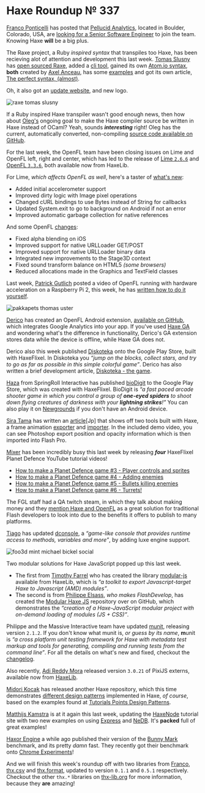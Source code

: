 [_template]: ../templates/roundup.html
[date]: / "2015-09-21 13:29:00"
[modified]: / "2015-09-27 16:09:00"
[published]: / "2015-09-27 16:30:00"
[“”]: a ""
# Haxe Roundup № 337

[Franco Ponticelli][tw1] has posted that [Pellucid Analytics][l2], located in Boulder,
Colorado, USA, are [looking for a Senior Software Engineer][l1] to join the team. 
Knowing Haxe **will** be a big plus.

The Raxe project, a Ruby _inspired syntax_ that transpiles too Haxe, has been
recieving alot of attention and development this last week. [Tomas Slusny][tw2]
has [open sourced Raxe][l3], added a [cli tool][l4], gained its own
[Atom.io syntax][l5], **both** created by [Axel Anceau][tw3], has some [examples][l6]
and got its own article, [The perfect syntax, (almost)][l7].

Oh, it also got an [update website][l8], and new logo.

![raxe tomas slusny](/img/337/raxe.png "The RaxeLang logo")

If a Ruby inspired Haxe transpiler wasn't good enough news, then how about 
[Oleg's][tw4] ongoing goal to make the Haxe compiler source be written in Haxe
instead of OCaml? Yeah, sounds _**interesting**_ right! Oleg has the current,
automatically converted, non-compiling [source code available on GitHub][l9].

For the last week, the OpenFL team have been closing issues on Lime and OpenFL left,
right and center, which has led to the release of [Lime `2.6.6`][l10] and 
[OpenFL `3.3.6`][l11], both available now from HaxeLib.

For Lime, _which affects OpenFL as well_, here's a taster of [what's new][l12]:
	
- Added initial accelerometer support
- Improved dirty logic with Image pixel operations
- Changed cURL bindings to use Bytes instead of String for callbacks
- Updated System.exit to go to background on Android if not an error
- Improved automatic garbage collection for native references

And some OpenFL [changes][l13]:
	
- Fixed alpha blending on iOS
- Improved support for native URLLoader GET/POST
- Improved support for native URLLoader binary data
- Integrated new improvements to the Stage3D context
- Fixed sound transform balance on HTML5 _(some browsers)_
- Reduced allocations made in the Graphics and TextField classes

Last week, [Patrick Gutlich][tw5] posted a video of OpenFL running with hardware acceleration
on a Raspberry Pi 2, this week, he has [written how to do it yourself][l14].

![pakkapets thomas uster](/img/337/pakkapets.png "Thomas Uster (@thomasuster) painting walkable areas in @PakkaPets.")

[Derico][tw6] has created an OpenFL Android extension, [available on GitHub][l15],
which integrates Google Analytics into your app. If you've used [Haxe GA][l16]
and wondering what's the difference in functionality, Derico's GA extension stores
data while the device is offline, while Haxe GA does not.

Derico also this week published [Diskoteka][l19] onto the Google Play Store, built
with HaxeFlixel. In Diskoteka you _“jump on the blocks, collect stars, and 
try to go as far as possible in this simple colorful game”_. Derico has also
written a brief development article, [Diskoteka - the game][l20].

[Haza][tw7] from SpringRoll Interactive has published [bioDigit][l17] to the
Google Play Store, which was created with HaxeFlixel. BioDigit is _“a fast 
paced arcade shooter game in which you control a group of **one-eyed spiders** 
to shoot down flying creatures of darkness with your **lightning strikes**!”_
You can also play it on [Newgrounds][l18] if you don't have an Android device.

[Sira Tama][tw9] has written an [article][l23][Jp] that shows off two tools built
with Haxe, a frame animation [exporter][l25] and [importer][l24]. In the included
demo video, you can see Photoshop export position and opacity information which is
then imported into Flash Pro.

[Mixer][tw8] has been incredibly busy this last week by releasing _**four**_
HaxeFlixel Planet Defence YouTube tutorial videos!

- [How to make a Planet Defence game #3 - Player controls and sprites][l21-67]
- [How to make a Planet Defence game #4 - Adding enemies][l21-19]
- [How to make a Planet Defence game #5 - Bullets killing enemies][l21-10]
- [How to make a Planet Defence game #6 - Turrets!][l22-19]

The FGL staff had a QA twitch steam, in which they talk about making money and
they [mention Haxe and OpenFL][l26] as a great solution for traditional Flash 
developers to  look into due to the benefits it offers to publish to many 
platforms.

[Tiago][tw10] has updated [dconsole][l27], a _“game-like console that provides 
runtime access to methods, variables and more”_, by adding luxe engine support.

![foo3d mint michael bickel social](/img/337/foo3d.jpg "Michael Bickel (@dazKind) has integrated a mínt backend into Foo3D.")

Two modular solutions for Haxe JavaScript popped up this last week.

- The first from [Timothy Farrel][gh1] who has created the library [modular-js][l28]
available from HaxeLib, which is _“a toolkit to export Javascript-target Haxe to 
Javascript (AMD) modules”_.
- The second is from [Philippe Elsass][tw11], _who makes FlashDevelop_, has
created the [Modular Haxe JS][l29] repository over on GitHub, which demonstrates
the _“creation of a Haxe-JavaScript modular project with on-demand loading of 
modules (JS + CSS)”_.

Philippe and the Massive Interactive team have updated [munit][l30], releasing
version `2.1.2`. If you don't know what munit is, _or guess by its name_,
**m**unit is _“a cross platform unit testing framework for Haxe with metadata
test markup and tools for generating, compiling and running tests from the 
command line”_. For all the details on what's new and fixed, checkout the
[changelog][l31].

Also recently, [Adi Reddy Mora][tw12] released version `3.0.21`
of PixiJS externs, available now from [HaxeLib][l32].

[Midori Kocak][tw13] has released another Haxe repository, which this time
demonstrates [different design patterns][l33] implemented in Haxe, _of course_, based
on the examples found at [Tutorials Points Design Patterns][l34].

[Matthijs Kamstra][tw14] is at it again this last week, updating the [HaxeNode][l35]
tutorial site with two new examples on using [Express][l36] and [NeDB][l37]. It's
**packed** full of great examples!

[Haxor Engine][tw15] a while ago published their version of the [Bunny Mark][l38]
benchmark, and its pretty _damn_ fast. They recently got their benchmark onto
[Chrome Experiments][l39]!

And we will finish this week's roundup off with two libraries from [Franco][tw1],
[thx.csv][l40] and [thx.format][l41], updated to version `0.1.1` and `0.5.1`
respectively. Checkout the other `thx.*` libraries on [thx-lib.org][l42] for more 
information, because they **are** amazing!

[gh1]: https://github.com/explorigin "@explorigin"

[tw15]: https://twitter.com/HaxorEngine "@HaxorEngine"
[tw14]: https://twitter.com/MatthijsKamstra "@MatthijsKamstra"
[tw13]: https://twitter.com/midorikocak "@midorikocak"
[tw12]: https://twitter.com/adireddy "@adireddy"
[tw11]: https://twitter.com/elsassph "@elsassph"
[tw10]: https://twitter.com/prog4mr "@prog4mr"
[tw9]: https://twitter.com/dango_itimi "@dango_itimi"
[tw8]: https://twitter.com/5Mixer "@5Mixer"
[tw7]: https://twitter.com/haza418 "@haza418"
[tw6]: https://twitter.com/DrDerico_ru "@DrDerico_ru"
[tw5]: https://twitter.com/gepatto "@gepatto"
[tw4]: https://twitter.com/PeyTyPeyTy "@PeyTyPeyTy"
[tw3]: https://twitter.com/PeekMo "@PeekMo"
[tw2]: https://twitter.com/_deathbeam "@_deathbeam"
[tw1]: https://twitter.com/fponticelli "@fponticelli"

[l42]: http://thx-lib.org/ "Thx-Lib.org"
[l41]: http://lib.haxe.org/p/thx.format "Thx.format on HaxeLib"
[l40]: http://lib.haxe.org/p/thx.csv "Thx.csv on HaxeLib"
[l39]: https://www.chromeexperiments.com/experiment/bunny-sprites "Haxor Engine powered Bunny Mark on Chrome Experiments"
[l38]: http://haxor.xyz/demos/bunny-mark/ "Haxor Engine Bunny Mark"
[l37]: http://matthijskamstra.github.io/haxenode/06nedb/example.html "NeDB Haxe and JavaScript example"
[l36]: http://matthijskamstra.github.io/haxenode/05website/exampleAdvanced.html "Advanced Express Haxe and NodeJS example"
[l35]: http://matthijskamstra.github.io/haxenode/ "Haxe and NodeJS tutorial site"
[l34]: http://www.tutorialspoint.com/design_pattern/ "Tutorials Point Design Patterns"
[l33]: https://github.com/mtkocak/haxe-design-patterns "Haxe Design Patterns on GitHub"
[l32]: http://lib.haxe.org/p/pixijs "PixiJS on HaxeLib"
[l31]: https://github.com/massiveinteractive/MassiveUnit/blob/master/CHANGES.md "MUnit CHANGELOG on GitHub"
[l30]: http://lib.haxe.org/p/munit "MUnit on HaxeLib"
[l29]: https://github.com/elsassph/modular-haxe-example "Modular Haxe JS Example on GitHub"
[l28]: http://lib.haxe.org/p/modular-js "Modular JS on HaxeLib"
[l27]: https://github.com/ProG4mr/dconsole "DConsole on GitHub"
[l26]: http://www.twitch.tv/enhancelive/v/17404947?t=4m58s "FGL.com - Over a decade in the gaming industry - Answering your questions on making money in game dev!"
[l25]: https://github.com/siratama/FrameAnimationExport "FrameAnimationExport on GitHub"
[l24]: https://github.com/siratama/FrameAnimationImport "FrameAnimationImport on GitHub"
[l23]: http://www.dango-itimi.com/blog/archives/2015/001238.html "FrameAnimation Export and Import built with Haxe"
	
[l22-19]: https://www.youtube.com/watch?v=-rhNffnwWxI "How to make a Planet Defence game #6 on YouTube"
[l21-10]: https://www.youtube.com/watch?v=Ae0WYRBPuZo "How to make a Planet Defence game #5 on YouTube"
[l21-19]: https://www.youtube.com/watch?v=XInyKhC7I1w "How to make a Planet Defence game #4 on YouTube"
[l21-67]: https://www.youtube.com/watch?v=7Js6zmJCjC8 "How to make a Planet Defence game #3 on YouTube"
	
[l20]: http://t.drderico.ru/2015/09/23/diskoteka-the-game/ "Diskoteka - The game"
[l19]: https://play.google.com/store/apps/details?id=com.drderico.diskoteka "Diskoteka on the Google Play Store"
[l18]: http://www.newgrounds.com/portal/view/655444 "BioDigit on Newgrounds"
[l17]: https://play.google.com/store/apps/details?id=me.haza.biodigit "bioDigit on the Google Play Store"
[l16]: https://github.com/sempaigames/haxe-ga "Haxe GA on GitHub"
[l15]: https://github.com/DrDerico/drderico-ga "DrDerico Google Analytics on GitHub"
[l14]: http://www.gepatto.nl/getting-openfl-to-run-with-hardware-acceleration-on-a-raspberry-pi-2/ "Getting OpenFL to run with hardware acceleration on Raspberry Pi 2"
[l13]: https://github.com/openfl/openfl/blob/master/CHANGELOG.md "OpenFL CHANGELOG on GitHub"
[l12]: https://github.com/openfl/lime/blob/master/CHANGELOG.md "Lime CHANGELOG on GitHub"
[l11]: http://lib.haxe.org/p/openfl "OpenFL 3.3.6 on HaxeLib"
[l10]: http://lib.haxe.org/p/lime "Lime 2.6.6 on HaxeLib"
[l9]: https://github.com/PeyTy/HaxeInHaxe "HaxeInHaxe on GitHub"
[l8]: https://raxe-lang.org/ "Raxe - An awesome mix between Haxe and Ruby"
[l7]: https://nondev.io/The-perfect-syntax-almost/ "The perfect syntax (almost)"
[l6]: https://github.com/nondev/raxe/tree/master/examples "Raxe Examples in Github"
[l5]: https://atom.io/packages/raxe-lang "Raxe Atom.io Syntax Highlighter"
[l4]: https://twitter.com/_deathbeam/status/647515910543159296 "Raxe now has a CLI Tool"
[l3]: https://github.com/nondev/raxe "Raxe on GitHub"
[l2]: http://www.pellucid.com/ "Pellucid Analytics: Data. Visualization. Advice"
[l1]: https://careers.stackoverflow.com/jobs/98325/senior-software-engineer-pellucid-analytics " Job Details for Senior Software Engineer at Pellucid Analytics"